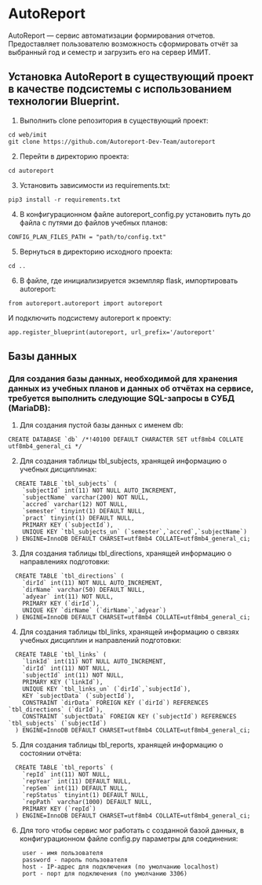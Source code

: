 # AutoReport
AutoReport — сервис автоматизации формирования отчетов. Предоставляет пользователю возможность сформировать отчёт за выбранный год и семестр и загрузить его на сервер ИМИТ.

## Установка AutoReport в существующий проект в качестве подсистемы с использованием технологии Blueprint.
1. Выполнить clone репозитория в существующий проект:
```
cd web/imit
git clone https://github.com/Autoreport-Dev-Team/autoreport
```

2. Перейти в директорию проекта:
```
cd autoreport
```

3. Установить зависимости из requirements.txt:
```
pip3 install -r requirements.txt
```

4. В конфигурационном файле autoreport_config.py установить путь до файла с путями до файлов учебных планов:
```
CONFIG_PLAN_FILES_PATH = "path/to/config.txt"
```

5. Вернуться в директорию исходного проекта:
```
cd ..
```

6. В файле, где инициализируется экземпляр flask, импортировать autoreport:
```
from autoreport.autoreport import autoreport
```
И подключить подсистему autoreport к проекту:
```
app.register_blueprint(autoreport, url_prefix='/autoreport'
```

## Базы данных
### Для создания базы данных, необходимой для хранения данных из учебных планов и данных об отчётах на сервисе, требуется выполнить следующие SQL-запросы в СУБД (MariaDB):
1. Для создания пустой базы данных c именем db:
```
CREATE DATABASE `db` /*!40100 DEFAULT CHARACTER SET utf8mb4 COLLATE utf8mb4_general_ci */
```

2. Для создания таблицы tbl_subjects, хранящей информацию о учебных дисциплинах: 
```
  CREATE TABLE `tbl_subjects` (
    `subjectId` int(11) NOT NULL AUTO_INCREMENT,
    `subjectName` varchar(200) NOT NULL,
    `accred` varchar(12) NOT NULL,
    `semester` tinyint(1) DEFAULT NULL,
    `pract` tinyint(1) DEFAULT NULL,
    PRIMARY KEY (`subjectId`),
    UNIQUE KEY `tbl_subjects_un` (`semester`,`accred`,`subjectName`)
  ) ENGINE=InnoDB DEFAULT CHARSET=utf8mb4 COLLATE=utf8mb4_general_ci;
```

3. Для создания таблицы tbl_directions, хранящей информацию о направлениях подготовки:
```
  CREATE TABLE `tbl_directions` (
    `dirId` int(11) NOT NULL AUTO_INCREMENT,
    `dirName` varchar(50) DEFAULT NULL,
    `adyear` int(11) NOT NULL,
    PRIMARY KEY (`dirId`),
    UNIQUE KEY `dirName` (`dirName`,`adyear`)
  ) ENGINE=InnoDB DEFAULT CHARSET=utf8mb4 COLLATE=utf8mb4_general_ci;
```

4. Для создания таблицы tbl_links, хранящей информацию о связях учебных дисциплин и направлений подготовки:
```
  CREATE TABLE `tbl_links` (
    `linkId` int(11) NOT NULL AUTO_INCREMENT,
    `dirId` int(11) NOT NULL,
    `subjectId` int(11) NOT NULL,
    PRIMARY KEY (`linkId`),
    UNIQUE KEY `tbl_links_un` (`dirId`,`subjectId`),
    KEY `subjectData` (`subjectId`),
    CONSTRAINT `dirData` FOREIGN KEY (`dirId`) REFERENCES `tbl_directions` (`dirId`),
    CONSTRAINT `subjectData` FOREIGN KEY (`subjectId`) REFERENCES `tbl_subjects` (`subjectId`)
  ) ENGINE=InnoDB DEFAULT CHARSET=utf8mb4 COLLATE=utf8mb4_general_ci;
```

5. Для создания таблицы tbl_reports, хранящей информацию о состоянии отчёта:
```
  CREATE TABLE `tbl_reports` (
    `repId` int(11) NOT NULL,
    `repYear` int(11) DEFAULT NULL,
    `repSem` int(11) DEFAULT NULL,
    `repStatus` tinyint(1) DEFAULT NULL,
    `repPath` varchar(1000) DEFAULT NULL,
    PRIMARY KEY (`repId`)
  ) ENGINE=InnoDB DEFAULT CHARSET=utf8mb4 COLLATE=utf8mb4_general_ci;
```

6. Для того чтобы сервис мог работать с созданной базой данных, в конфигурационном файле config.py параметры для соединения: 
```
    user - имя пользователя
    password - пароль пользователя
    host - IP-адрес для подключения (по умолчанию localhost)
    port - порт для подключения (по умолчанию 3306)
```